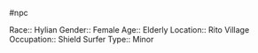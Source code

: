 #npc 

Race:: Hylian
Gender:: Female
Age:: Elderly
Location:: Rito Village
Occupation:: Shield Surfer
Type:: Minor
